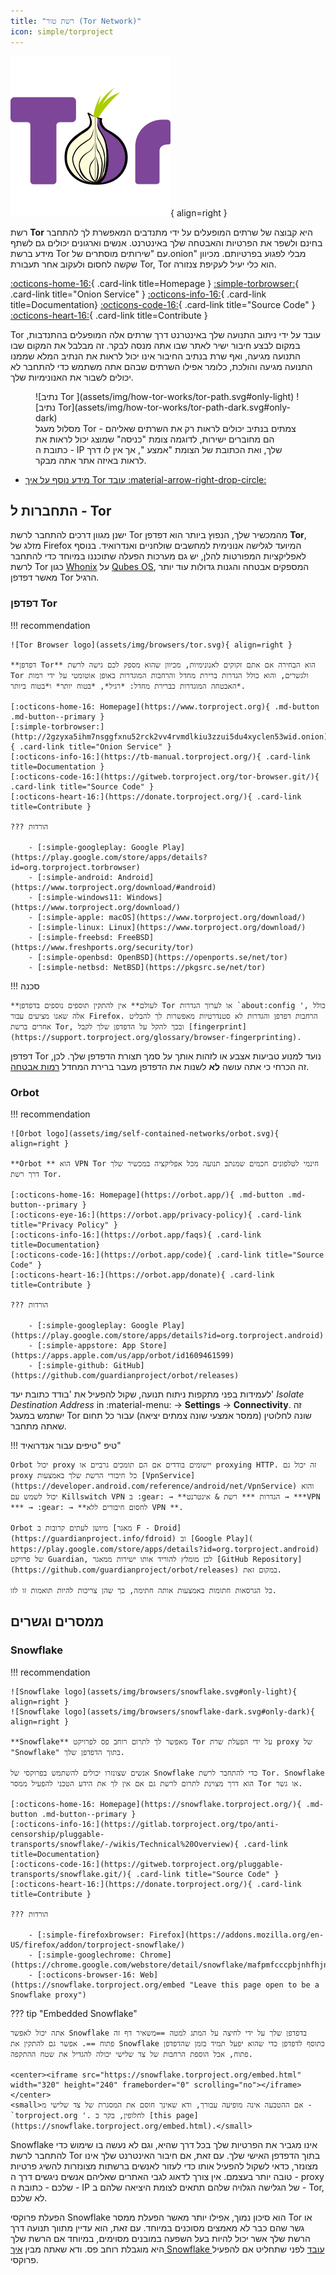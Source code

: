 ```yaml
---
title: "רשת טור (Tor Network)"
icon: simple/torproject
---
```


![Tor logo](assets/img/self-contained-networks/tor.svg){ align=right }

רשת **Tor** היא קבוצה של שרתים המופעלים על ידי מתנדבים המאפשרת לך להתחבר בחינם ולשפר את הפרטיות והאבטחה שלך באינטרנט. אנשים וארגונים יכולים גם לשתף מידע ברשת Tor עם "שירותים מוסתרים של.onion" מבלי לפגוע בפרטיותם. מכיוון שקשה לחסום ולעקוב אחר תעבורת Tor, Tor הוא כלי יעיל לעקיפת צנזורה.

[:octicons-home-16:](https://www.torproject.org){ .card-link title=Homepage }
[:simple-torbrowser:](http://2gzyxa5ihm7nsggfxnu52rck2vv4rvmdlkiu3zzui5du4xyclen53wid.onion){ .card-link title="Onion Service" }
[:octicons-info-16:](https://tb-manual.torproject.org/){ .card-link title=Documentation}
[:octicons-code-16:](https://gitweb.torproject.org/tor.git){ .card-link title="Source Code" }
[:octicons-heart-16:](https://donate.torproject.org/){ .card-link title=Contribute }

Tor עובד על ידי ניתוב התנועה שלך באינטרנט דרך שרתים אלה המופעלים בהתנדבות, במקום לבצע חיבור ישיר לאתר שבו אתה מנסה לבקר. זה מבלבל את המקום שבו התנועה מגיעה, ואף שרת בנתיב החיבור אינו יכול לראות את הנתיב המלא שממנו התנועה מגיעה והולכת, כלומר אפילו השרתים שבהם אתה משתמש כדי להתחבר לא יכולים לשבור את האנונימיות שלך.

<figure markdown>
  ![נתיב Tor ](assets/img/how-tor-works/tor-path.svg#only-light)
  ![נתיב Tor](assets/img/how-tor-works/tor-path-dark.svg#only-dark)
  <figcaption>מסלול מעגל Tor - צמתים בנתיב יכולים לראות רק את השרתים שאליהם הם מחוברים ישירות, לדוגמה צומת "כניסה" שמוצג יכול לראות את כתובת ה - IP שלך, ואת הכתובת של הצומת "אמצע ", אך אין לו דרך לראות באיזה אתר אתה מבקר.</figcaption>
</figure>

- [מידע נוסף על איך Tor עובד :material-arrow-right-drop-circle:](advanced/tor-overview.md)

## התחברות ל - Tor

ישנן מגוון דרכים להתחבר לרשת Tor מהמכשיר שלך, הנפוץ ביותר הוא דפדפן **Tor**, מזלג של Firefox המיועד לגלישה אנונימית למחשבים שולחניים ואנדרואיד. בנוסף לאפליקציות המפורטות להלן, יש גם מערכות הפעלה שתוכננו במיוחד כדי להתחבר לרשת Tor כגון [Whonix](desktop.md#whonix) על [Qubes OS](desktop.md#qubes-os), המספקים אבטחה והגנות גדולות עוד יותר מאשר דפדפן Tor הרגיל.

### דפדפן Tor

!!! recommendation

    ![Tor Browser logo](assets/img/browsers/tor.svg){ align=right }
    
    **דפדפן Tor** הוא הבחירה אם אתם זקוקים לאנונימיות, מכיוון שהוא מספק לכם גישה לרשת Tor ולגשרים, והוא כולל הגדרות ברירת מחדל והרחבות המוגדרות באופן אוטומטי על ידי רמות האבטחה המוגדרות כברירת מחדל: *רגיל*, *בטוח יותר* ו*בטוח ביותר*.
    
    [:octicons-home-16: Homepage](https://www.torproject.org){ .md-button .md-button--primary }
    [:simple-torbrowser:](http://2gzyxa5ihm7nsggfxnu52rck2vv4rvmdlkiu3zzui5du4xyclen53wid.onion){ .card-link title="Onion Service" }
    [:octicons-info-16:](https://tb-manual.torproject.org/){ .card-link title=Documentation }
    [:octicons-code-16:](https://gitweb.torproject.org/tor-browser.git/){ .card-link title="Source Code" }
    [:octicons-heart-16:](https://donate.torproject.org/){ .card-link title=Contribute }
    
    ??? הורדות
    
        - [:simple-googleplay: Google Play](https://play.google.com/store/apps/details?id=org.torproject.torbrowser)
        - [:simple-android: Android](https://www.torproject.org/download/#android)
        - [:simple-windows11: Windows](https://www.torproject.org/download/)
        - [:simple-apple: macOS](https://www.torproject.org/download/)
        - [:simple-linux: Linux](https://www.torproject.org/download/)
        - [:simple-freebsd: FreeBSD](https://www.freshports.org/security/tor)
        - [:simple-openbsd: OpenBSD](https://openports.se/net/tor)
        - [:simple-netbsd: NetBSD](https://pkgsrc.se/net/tor)

!!! סכנה

    **לעולם** אין להתקין תוספים נוספים בדפדפן Tor או לערוך הגדרות `about:config ', כולל אלה שאנו מציעים עבור Firefox. הרחבות דפדפן והגדרות לא סטנדרטיות מאפשרות לך להבליט אחרים ברשת Tor, ובכך להקל על הדפדפן שלך לקבל [fingerprint](https://support.torproject.org/glossary/browser-fingerprinting).

דפדפן Tor נועד למנוע טביעות אצבע או לזהות אותך על סמך תצורת הדפדפן שלך. לכן, זה הכרחי כי אתה עושה **לא** לשנות את הדפדפן מעבר ברירת המחדל [רמות אבטחה](https://tb-manual.torproject.org/security-settings/).

### Orbot

!!! recommendation

    ![Orbot logo](assets/img/self-contained-networks/orbot.svg){ align=right }
    
    **Orbot ** הוא VPN Tor חינמי לטלפונים חכמים שמנתב תנועה מכל אפליקציה במכשיר שלך דרך רשת Tor.
    
    [:octicons-home-16: Homepage](https://orbot.app/){ .md-button .md-button--primary }
    [:octicons-eye-16:](https://orbot.app/privacy-policy){ .card-link title="Privacy Policy" }
    [:octicons-info-16:](https://orbot.app/faqs){ .card-link title=Documentation}
    [:octicons-code-16:](https://orbot.app/code){ .card-link title="Source Code" }
    [:octicons-heart-16:](https://orbot.app/donate){ .card-link title=Contribute }
    
    ??? הורדות
    
        - [:simple-googleplay: Google Play](https://play.google.com/store/apps/details?id=org.torproject.android)
        - [:simple-appstore: App Store](https://apps.apple.com/us/app/orbot/id1609461599)
        - [:simple-github: GitHub](https://github.com/guardianproject/orbot/releases)

לעמידות בפני מתקפות ניתוח תנועה, שקול להפעיל את 'בודד כתובת יעד' *Isolate Destination Address* in :material-menu: → **Settings** → **Connectivity**. זה ישתמש במעגל Tor שונה לחלוטין (ממסר אמצעי שונה צמתים יציאה) עבור כל תחום שאתה מתחבר.

!!! טיפ "טיפים עבור אנדרואיד"

    Orbot יכול proxy יישומים בודדים אם הם תומכים גרביים או proxying HTTP. זה יכול גם proxy כל חיבורי הרשת שלך באמצעות [VpnService](https://developer.android.com/reference/android/net/VpnService) והוא יכול לשמש עם Killswitch VPN ב :gear: → **הגדרות *** רשת & אינטרנט → ***VPN *** → :gear: → **לחסום חיבורים ללא VPN **.
    
    Orbot מיושן לעתים קרובות ב [מאגר F - Droid](https://guardianproject.info/fdroid) וב [Google Play]( https://play.google.com/store/apps/details?id=org.torproject.android) של פרויקט Guardian, לכן מומלץ להוריד אותו ישירות ממאגר [GitHub Repository](https://github.com/guardianproject/orbot/releases) במקום זאת.
    
    כל הגרסאות חתומות באמצעות אותה חתימה, כך שהן צריכות להיות תואמות זו לזו.

## ממסרים וגשרים

### Snowflake

!!! recommendation

    ![Snowflake logo](assets/img/browsers/snowflake.svg#only-light){ align=right }
    ![Snowflake logo](assets/img/browsers/snowflake-dark.svg#only-dark){ align=right }
    
    **Snowflake** מאפשר לך לתרום רוחב פס לפרויקט Tor על ידי הפעלת שרת proxy של "Snowflake" בתוך הדפדפן שלך.
    
    אנשים שצונזרו יכולים להשתמש בפרוקסי של Snowflake כדי להתחבר לרשת Tor. Snowflake הוא דרך מצוינת לתרום לרשת גם אם אין לך את הידע הטכני להפעיל ממסר Tor או גשר.
    
    [:octicons-home-16: Homepage](https://snowflake.torproject.org/){ .md-button .md-button--primary }
    [:octicons-info-16:](https://gitlab.torproject.org/tpo/anti-censorship/pluggable-transports/snowflake/-/wikis/Technical%20Overview){ .card-link title=Documentation}
    [:octicons-code-16:](https://gitweb.torproject.org/pluggable-transports/snowflake.git/){ .card-link title="Source Code" }
    [:octicons-heart-16:](https://donate.torproject.org/){ .card-link title=Contribute }
    
    ??? הורדות
    
        - [:simple-firefoxbrowser: Firefox](https://addons.mozilla.org/en-US/firefox/addon/torproject-snowflake/)
        - [:simple-googlechrome: Chrome](https://chrome.google.com/webstore/detail/snowflake/mafpmfcccpbjnhfhjnllmmalhifmlcie)
        - [:octicons-browser-16: Web](https://snowflake.torproject.org/embed "Leave this page open to be a Snowflake proxy")

??? tip "Embedded Snowflake"

    אתה יכול לאפשר Snowflake בדפדפן שלך על ידי לחיצה על המתג למטה ==משאיר דף זה פתוח ==. אפשר גם להתקין את Snowflake כתוסף לדפדפן כדי שהוא יפעל תמיד בזמן שהדפדפן פתוח, אבל הוספת הרחבות של צד שלישי יכולה להגדיל את שטח ההתקפה.
    
    <center><iframe src="https://snowflake.torproject.org/embed.html" width="320" height="240" frameborder="0" scrolling="no"></iframe></center>
    <small>אם ההטבעה אינה מופיעה עבורך, ודא שאינך חוסם את המסגרת של צד שלישי מ - `torproject.org '. לחלופין, בקר ב [this page](https://snowflake.torproject.org/embed.html).</small>

Snowflake אינו מגביר את הפרטיות שלך בכל דרך שהיא, וגם לא נעשה בו שימוש כדי להתחבר לרשת Tor בתוך הדפדפן האישי שלך. עם זאת, אם חיבור האינטרנט שלך אינו מצונזר, כדאי לשקול להפעיל אותו כדי לעזור לאנשים ברשתות מצונזרות להשיג פרטיות טובה יותר בעצמם. אין צורך לדאוג לגבי האתרים שאליהם אנשים ניגשים דרך ה - proxy שלכם - כתובת ה - IP של הגלישה הגלויה שלהם תתאים לצומת היציאה שלהם ב - Tor, לא שלכם.

הפעלת פרוקסי Snowflake הוא סיכון נמוך, אפילו יותר מאשר הפעלת ממסר Tor או גשר שהם כבר לא מאמצים מסוכנים במיוחד. עם זאת, הוא עדיין מתווך תנועה דרך הרשת שלך אשר יכול להיות בעל השפעה במובנים מסוימים, במיוחד אם הרשת שלך היא מוגבלת רוחב פס. ודא שאתה מבין [איך Snowflake עובד](https://gitlab.torproject.org/tpo/anti-censorship/pluggable-transports/snowflake/-/wikis/home) לפני שתחליט אם להפעיל פרוקסי.
